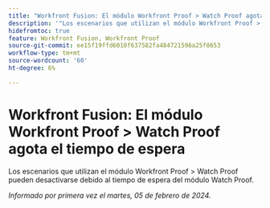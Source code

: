 ```yaml
---
title: "Workfront Fusion: El módulo Workfront Proof > Watch Proof agota el tiempo de espera"
description: '"Los escenarios que utilizan el módulo Workfront Proof > Watch Proof pueden desactivarse debido al tiempo de espera del módulo Watch Proof".'
hidefromtoc: true
feature: Workfront Fusion, Workfront Proof
source-git-commit: ee15f19ffd6010f637582fa484721596a25f0653
workflow-type: tm+mt
source-wordcount: '60'
ht-degree: 6%

---
```



# Workfront Fusion: El módulo Workfront Proof > Watch Proof agota el tiempo de espera

Los escenarios que utilizan el módulo Workfront Proof > Watch Proof pueden desactivarse debido al tiempo de espera del módulo Watch Proof.

_Informado por primera vez el martes, 05 de febrero de 2024._
